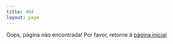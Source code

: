 ```yaml
---
title: 404
layout: page
---
```


<!-- Oops page not found!, please return [home]({{site.baseurl}}/) -->
Oops, página não encontrada! Por favor, retorne à [página inicial]({{site.baseurl}}/)